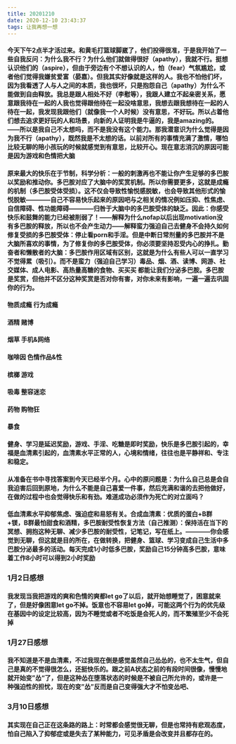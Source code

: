 ```yaml
---
title: 20201210
date: 2020-12-10 23:43:37
tags: 让我再想一想
---
```

#### 今天下午2点半才活过来。和黄毛打篮球脚崴了，他们投得很准，于是我开始了一些自我反问：为什么我不行？为什么他们就做得很好（apathy），我就不行。挺想认识他们的（aspire），但由于旁边有个不想认识的人，怕（fear）气氛尴尬，或者他们觉得我嫌贫爱富（晏嘉）。但我其实好像就是这样的人。我也不怕他们坏，因为我看透了人与人之间的本质，我也很坏，只是抱怨自己（apathy）为什么不能做到自由释放。我总是跟人相处不好（李慰等），我跟人建立不起亲密关系，愿意跟我待在一起的人我也觉得跟他待在一起没啥意思，我想去跟我想待在一起的人待在一起，我发现我跟他们（就像我一个人时候）没有意思，不好玩。所以占着他们想去追求更好玩的人和场景，向新的人证明我是牛逼的，我是amazing的。——所以是我自己不太想吗，而不是我没有这个能力。那我潜意识为什么觉得是因为我不行（apathy），既然我是不太想的话。以前对所有的事情充满了激情，哪怕比较无聊的陪小孩玩的时候就感觉到有意思，比较开心。现在意志消沉的原因可能是因为游戏和色情把大脑
#### 原来最大的快乐在于节制，科学分析：一般的刺激再也不能让你产生足够的多巴胺以奖励和推动你。多巴胺对应了大脑中的奖赏机制。所以你需要更多，这就是成瘾的机制（多巴胺受体受损）。这不仅会导致性愉悦感脱敏，也会导致其他形式的愉悦脱敏————自己不容易快乐起来的原因吧与之相关的情况例如压抑、性焦虑、自信障碍、性功能障碍————归咎于大脑中的多巴胺受体的缺乏。因此：你感受快乐和鼓舞的能力已经被削弱了！——解释为什么nofap以后出现motivation没有多巴胺的释放，所以也不会产生动力——解释蛮力强迫自己去健身不会持久如何修复受损的多巴胺受体：停止看porn和手淫。但是中断日常剂量的多巴胺并不是大脑所喜欢的事情，为了修复你的多巴胺受体，你必须要坚持忍受内心的挣扎。勤奋者和懒散者的大脑：多巴胺作用区域有区别，这就是为什么有些人可以一直学习不觉得累（吸引）。而不是蛮力（强迫自己学习）毒品、烟、酒、读博、网游、社交媒体、成人电影、高热量高糖的食物、买买买  都能让我们分泌多巴胺。多巴胺是奖赏，但他并不区分这种奖赏是否对你有害，对你未来有影响，一遍一遍去巩固你的行为。
#### 物质成瘾  行为成瘾
#### 酒精              	赌博
#### 烟草              	手机&网络
#### 咖啡因            	色情作品&性
#### 槟榔		游戏
#### 吸毒		整容迷恋
#### 药物		购物狂
####		暴食
#### 健身、学习是延迟奖励，游戏、手淫、吃糖是即时奖励，快乐是多巴胺引起的，幸福是血清素引起的，血清素水平正常的人，心境和情绪，往往也是平静祥和、专注和稳定。
#### 从准备在书中寻找答案到今天已经半个月。心中的原问题是：为什么自己总是会自我迫害后回到原地，为什么不能是自己喜爱一件事，然后充满和谐的去把他做好，在做的过程中也会觉得快乐和有劲。难道成功必须作为死亡的对立面吗？
#### 低血清素水平抑郁焦虑、强迫症和易怒有关。合成血清素：优质的蛋白+B群+镁，B群最怕甜食和酒精，多巴胺耐受性恢复方法（自己推测）：保持活在当下的冥想、拥抱这种无聊、减少多巴胺的耐受性，记笔记，写在纸上。————你会感觉到无聊，但这就是目的所在，在做转换，把健身、篮球、学习变成自己生活中多巴胺分泌最多的活动。每天完成1小时低多巴胺，奖励自己15分钟高多巴胺，意味着工作8小时可以得到2小时奖励

### 1月2日感想
#### 我发现当我把游戏的爽和色情的爽都let go了以后，就开始想睡觉了，困意就来了，但是好像困意let go不掉。饭意也不容易let go掉，可能这两个行为的优先级在基因中的设定比较高，因为不睡觉或者不吃饭是会死人的，而不繁殖至少不会死掉
### 1月27日感想
#### 我不知道是不是血清素，不过我现在倒是感觉虽然自己怂怂的，也不太生气，但自己是真的不觉得很怎么，还挺快乐的。跟之前A状态之前的有段时间很像，慢慢地就开始变”怂“了，但是这种怂在堕落状态的时候是不被自己所允许的，或许是一种强迫性的担忧，现在的变”怂”反而是自己变得强大才不怕变怂吧、
### 3月10日感想
#### 其实现在自己正在这条路的路上：时常都会感觉很无聊，但是也常持有悲观态度，怕自己陷入了抑郁症或是失去了某种能力，可见矛盾是会改变并且都存在的。